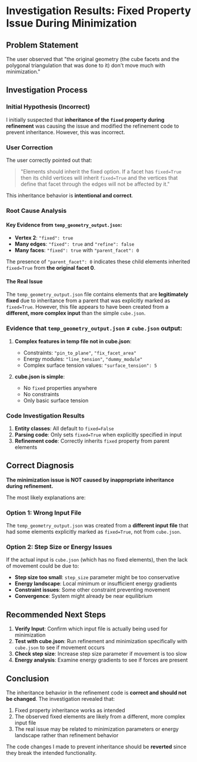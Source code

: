 # Investigation Results: Fixed Property Issue During Minimization

## Problem Statement

The user observed that "the original geometry (the cube facets and the polygonal triangulation that was done to it) don't move much with minimization."

## Investigation Process

### Initial Hypothesis (Incorrect)
I initially suspected that **inheritance of the `fixed` property during refinement** was causing the issue and modified the refinement code to prevent inheritance. However, this was incorrect.

### User Correction
The user correctly pointed out that:
> "Elements should inherit the fixed option. If a facet has `fixed=True` then its child vertices will inherit `fixed=True` and the vertices that define that facet through the edges will not be affected by it."

This inheritance behavior is **intentional and correct**.

### Root Cause Analysis

#### Key Evidence from `temp_geometry_output.json`:
- **Vertex 2**: `"fixed": true`
- **Many edges**: `"fixed": true` and `"refine": false`
- **Many faces**: `"fixed": true` with `"parent_facet": 0`

The presence of `"parent_facet": 0` indicates these child elements inherited `fixed=True` from **the original facet 0**.

#### The Real Issue
The `temp_geometry_output.json` file contains elements that are **legitimately fixed** due to inheritance from a parent that was explicitly marked as `fixed=True`. However, this file appears to have been created from a **different, more complex input** than the simple `cube.json`.

### Evidence that `temp_geometry_output.json` ≠ `cube.json` output:

1. **Complex features in temp file not in cube.json**:
   - Constraints: `"pin_to_plane"`, `"fix_facet_area"`
   - Energy modules: `"line_tension"`, `"dummy_module"`
   - Complex surface tension values: `"surface_tension": 5`

2. **cube.json is simple**:
   - No `fixed` properties anywhere
   - No constraints
   - Only basic surface tension

### Code Investigation Results

1. **Entity classes**: All default to `fixed=False`
2. **Parsing code**: Only sets `fixed=True` when explicitly specified in input
3. **Refinement code**: Correctly inherits `fixed` property from parent elements

## Correct Diagnosis

**The minimization issue is NOT caused by inappropriate inheritance during refinement.**

The most likely explanations are:

### Option 1: Wrong Input File
The `temp_geometry_output.json` was created from a **different input file** that had some elements explicitly marked as `fixed=True`, not from `cube.json`.

### Option 2: Step Size or Energy Issues  
If the actual input is `cube.json` (which has no fixed elements), then the lack of movement could be due to:
- **Step size too small**: `step_size` parameter might be too conservative
- **Energy landscape**: Local minimum or insufficient energy gradients
- **Constraint issues**: Some other constraint preventing movement
- **Convergence**: System might already be near equilibrium

## Recommended Next Steps

1. **Verify Input**: Confirm which input file is actually being used for minimization
2. **Test with cube.json**: Run refinement and minimization specifically with `cube.json` to see if movement occurs
3. **Check step size**: Increase step size parameter if movement is too slow
4. **Energy analysis**: Examine energy gradients to see if forces are present

## Conclusion

The inheritance behavior in the refinement code is **correct and should not be changed**. The investigation revealed that:

1. Fixed property inheritance works as intended
2. The observed fixed elements are likely from a different, more complex input file
3. The real issue may be related to minimization parameters or energy landscape rather than refinement behavior

The code changes I made to prevent inheritance should be **reverted** since they break the intended functionality.